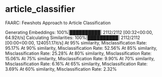 # article_classifier
FAARC: Fewshots Approach to Article Classification 


Generating Embeddings: 100%|██████████| 2112/2112 [00:32<00:00, 64.92it/s]
Calculating Similarities: 100%|██████████| 2112/2112 [00:00<00:00, 124051.17it/s]
At 95% similarity, Misclassification Rate: 95.17%
At 90% similarity, Misclassification Rate: 52.56%
At 85% similarity, Misclassification Rate: 25.28%
At 80% similarity, Misclassification Rate: 15.06%
At 75% similarity, Misclassification Rate: 9.90%
At 70% similarity, Misclassification Rate: 6.16%
At 65% similarity, Misclassification Rate: 3.69%
At 60% similarity, Misclassification Rate: 2.32%


